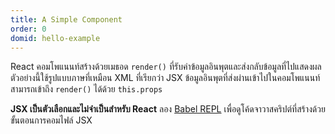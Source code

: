 ```yaml
---
title: A Simple Component
order: 0
domid: hello-example
---
```


React คอมโพแนนท์สร้างด้วยเมธอด `render()` ที่รับค่าข้อมูลอินพุตและส่งกลับข้อมูลที่ไปแสดงผล ตัวอย่างนี้ใช้รูปแบบภาษที่เหมือน XML ที่เรียกว่า JSX ข้อมูลอินพุตที่ส่งผ่านเข้าไปในคอมโพแนนท์สามารถเข้าถึง `render()` ได้ด้วย `this.props`

**JSX เป็นตัวเลือกและไม่จำเป็นสำหรับ React** ลอง [Babel REPL](babel://es5-syntax-example) เพื่อดูโค้ดจาวาสคริปต์ที่สร้างด้วยขั้นตอนการคอมไฟล์ JSX
